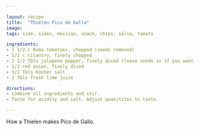 ```yaml
---

layout: recipe
title:  "Thielen Pico de Gallo"
image: 
tags: side, sides, mexican, snack, chips, salsa, tomato

ingredients:
- 1 1/2 c Roma tomatoes, chopped (seeds removed)
- 1/2 c cilantro, finely chopped
- 2 1/2 Tbls jalapeno pepper, finely diced (leave seeds in if you want spicier salsa)
- 1/2 red onion, finely diced
- 1/2 Tbls Kosher salt
- 2 Tbls fresh lime juice

directions:
- Combine all ingredients and stir.
- Taste for acidity and salt. Adjust quanitites to taste.

---
```


How a Thielen makes Pico de Gallo.